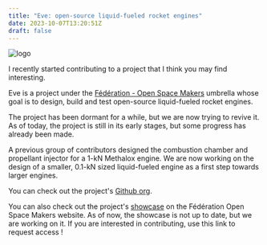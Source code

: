 ```yaml
---
title: "Eve: open-source liquid-fueled rocket engines"
date: 2023-10-07T13:20:51Z
draft: false
---
```


![logo](https://www.federation-openspacemakers.com/media/projects/eve-78-illustration_2xswz7p.png.400x400_q85_crop.png)

I recently started contributing to a project that I think you may find interesting.

Eve is a project under the [Fédération - Open Space Makers](https://www.federation-openspacemakers.com/en/) umbrella whose goal is to design, build and test open-source
liquid-fueled rocket engines.

The project has been dormant for a while, but we are now trying to revive it.
As of today, the project is still in its early stages, but some progress has already been made.

A previous group of contributors designed the combustion chamber and propellant injector for a 1-kN Methalox engine.
We are now working on the design of a smaller, 0.1-kN sized liquid-fueled engine as a first step towards larger engines.

You can check out the project's [Github org](https://github.com/FOSM-Eve).

You can also check out the project's [showcase](https://www.federation-openspacemakers.com/en/participate/projects/eve/) on the Fédération Open Space Makers website. As of now, the showcase is not up to date, but we are working on it.
If you are interested in contributing, use this link to request access !
